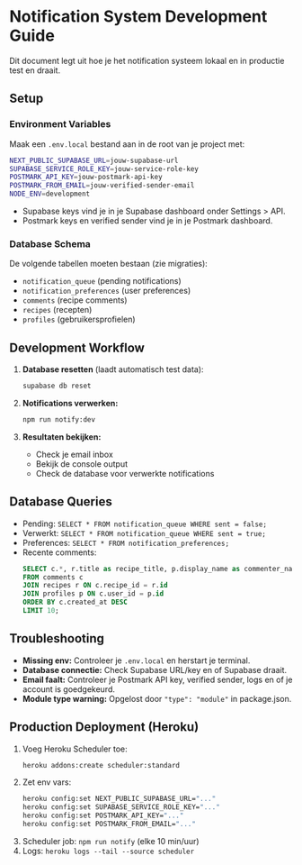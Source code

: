 # Notification System Development Guide

Dit document legt uit hoe je het notification systeem lokaal en in productie test en draait.

## Setup

### Environment Variables

Maak een `.env.local` bestand aan in de root van je project met:

```bash
NEXT_PUBLIC_SUPABASE_URL=jouw-supabase-url
SUPABASE_SERVICE_ROLE_KEY=jouw-service-role-key
POSTMARK_API_KEY=jouw-postmark-api-key
POSTMARK_FROM_EMAIL=jouw-verified-sender-email
NODE_ENV=development
```

- Supabase keys vind je in je Supabase dashboard onder Settings > API.
- Postmark keys en verified sender vind je in je Postmark dashboard.

### Database Schema

De volgende tabellen moeten bestaan (zie migraties):

- `notification_queue` (pending notifications)
- `notification_preferences` (user preferences)
- `comments` (recipe comments)
- `recipes` (recepten)
- `profiles` (gebruikersprofielen)

## Development Workflow

1. **Database resetten** (laadt automatisch test data):

    ```bash
    supabase db reset
    ```

2. **Notifications verwerken:**

    ```bash
    npm run notify:dev
    ```

3. **Resultaten bekijken:**
    - Check je email inbox
    - Bekijk de console output
    - Check de database voor verwerkte notifications

## Database Queries

- Pending: `SELECT * FROM notification_queue WHERE sent = false;`
- Verwerkt: `SELECT * FROM notification_queue WHERE sent = true;`
- Preferences: `SELECT * FROM notification_preferences;`
- Recente comments:
    ```sql
    SELECT c.*, r.title as recipe_title, p.display_name as commenter_name
    FROM comments c
    JOIN recipes r ON c.recipe_id = r.id
    JOIN profiles p ON c.user_id = p.id
    ORDER BY c.created_at DESC
    LIMIT 10;
    ```

## Troubleshooting

- **Missing env:** Controleer je `.env.local` en herstart je terminal.
- **Database connectie:** Check Supabase URL/key en of Supabase draait.
- **Email faalt:** Controleer je Postmark API key, verified sender, logs en of je account is goedgekeurd.
- **Module type warning:** Opgelost door `"type": "module"` in package.json.

## Production Deployment (Heroku)

1. Voeg Heroku Scheduler toe:
    ```bash
    heroku addons:create scheduler:standard
    ```
2. Zet env vars:
    ```bash
    heroku config:set NEXT_PUBLIC_SUPABASE_URL="..."
    heroku config:set SUPABASE_SERVICE_ROLE_KEY="..."
    heroku config:set POSTMARK_API_KEY="..."
    heroku config:set POSTMARK_FROM_EMAIL="..."
    ```
3. Scheduler job: `npm run notify` (elke 10 min/uur)
4. Logs: `heroku logs --tail --source scheduler`
